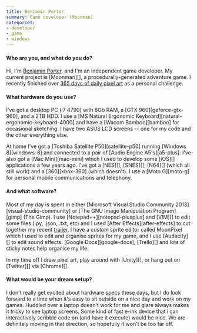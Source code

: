 ```yaml
---
title: Benjamin Porter
summary: Game developer (Moonman)
categories:
- developer
- game
- windows
---
```


#### Who are you, and what do you do?

Hi, I'm [Benjamin Porter](https://twitter.com/eigenbom "Benjamin's Twitter account."), and I'm an independent game developer. My current project is [Moonman][], a procedurally-generated adventure game. I recently finished over [365 days of daily pixel art](https://medium.com/@eigenbom/365-days-of-pixel-art-f6131f280537 "Benjamin's article about his pixel art challenge.") as a personal challenge.

#### What hardware do you use?

I've got a desktop PC (i7 4790) with 8Gb RAM, a [GTX 960][geforce-gtx-960], and a 2TB HDD. I use a [MS Natural Ergonomic Keyboard][natural-ergonomic-keyboard-4000] and have a [Wacom Bamboo][bamboo] for occasional sketching. I have two ASUS LCD screens -- one for my code and the other everything else.

At home I've got a [Toshiba Satellite P50][satellite-p50] running [Windows 8][windows-8] and connected to a pair of [Audio Engine A5's][a5-plus]. I've also got a [Mac Mini][mac-mini] which I used to develop some [iOS][] applications a few years ago. I've got a [NES][], [SNES][], [N64][] (which all still work) and a [360][xbox-360] (which doesn't). I use a [Moto G][moto-g] for personal mobile communications and telephony.

#### And what software?

Most of my day is spent in either [Microsoft Visual Studio Community 2013][visual-studio-community] or [The GNU Image Manipulation Program][gimp] (The Gimp). I use [Notepad++][notepad-plusplus] and [VIM][] to edit some files (.py, .json, .txt, etc) and I used [After Effects][after-effects] to cut together my recent [trailer](https://www.youtube.com/watch?v=9N1IYcloz3E "The Moonman trailer on YouTube."). I have a custom sprite editor called MoonPixel which I used to edit and organise sprites for my game, and I use [Audacity][] to edit sound effects. [Google Docs][google-docs], [Trello][] and lots of sticky notes help organise my life.

In my time off I draw pixel art, play around with [Unity][], or hang out on [Twitter][] via [Chrome][].

#### What would be your dream setup?

I don't really get excited about hardware specs these days, but I do look forward to a time when it's easy to sit outside on a nice day and work on my games. Huddled over a laptop doesn't work for me and glare always makes it tricky to see laptop screens. Some kind of fast e-ink device that i can interactively scribble code on (and have it execute) would be nice. We are definitely moving in that direction, so hopefully it won't be too far off.
